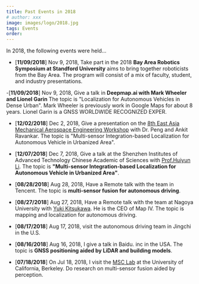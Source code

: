 ```yaml
---
title: Past Events in 2018
# author: xxx
image: images/logo/2018.jpg
tags: Events
order: 
---
```


<!-- Add breif description here.  -->
In 2018, the following events were held...


<!-- Add Main body here -->
- [**11/09/2018**] Nov 9, 2018, Take part in the 2018 **Bay Area Robotics Symposium at Standford University** aims to bring together roboticists from the Bay Area. The program will consist of a mix of faculty, student, and industry presentations.

-[**11/09/2018**]  Nov 9, 2018, Give a talk in **Deepmap.ai with Mark Wheeler and Lionel Garin** The topic is "Localization for Autonomous Vehicles in Dense Urban".  Mark Wheeler is previously work in Google Maps for about 8 years.  Lionel Garin is a GNSS WORLDWIDE RECOGNIZED EXPER.

- [**12/02/2018**] Dec 2, 2018, Give a presentation on the [8th East Asia Mechanical Aerospace Engineering Workshop](https://research.polyu.edu.hk/en/activities/8th-east-asia-mechanical-and-aerospace-engineering-workshop) with Dr. Peng and Ankit Ravankar. The topic is "Multi-sensor Integration-based Localization for Autonomous Vehicle in Urbanized Area".  

- [**12/07/2018**] Dec 7, 2018, Give a talk at the Shenzhen Institutes of Advanced Technology Chinese Academic of Sciences with [Prof.Huiyun Li](http://english.siat.cas.cn/SI2017/IAIT2017/RC1/CAE/Researchers1/201707/t20170719_180000.html). The topic is **"Multi-sensor Integration-based Localization for Autonomous Vehicle in Urbanized Area"**.  

- [**08/28/2018**] Aug 28, 2018, Have a Remote talk with the team in Tencent. The topic is **multi-sensor fusion for autonomous driving**.

- [**08/27/2018**] Aug 27, 2018, Have a Remote talk with the team at Nagoya University with [Yuki Kitsukawa](https://www.researchgate.net/profile/Yuki-Kitsukawa). He is the CEO of Map IV. The topic is mapping and localization for autonomous driving.

- [**08/17/2018**] Aug 17, 2018, visit the autonomous driving team in Jingchi in the U.S.

- [**08/16/2018**] Aug 16, 2018, I give a talk in Baidu. inc in the USA. The topic is **GNSS positioning aided by LiDAR and building models**.

- [**07/18/2018**] On Jul 18, 2018, I visit the [MSC Lab](https://msc.berkeley.edu/) at the University of California, Berkeley. Do research on multi-sensor fusion aided by perception.


